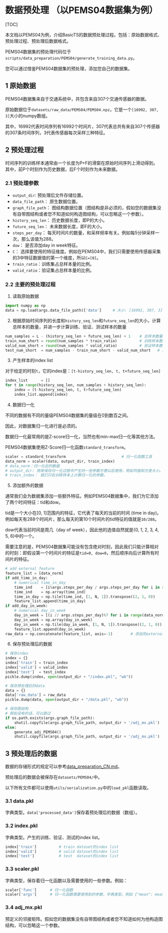 # 数据预处理 （以PEMS04数据集为例）

[TOC]

本文档以PEMS04为例，介绍BasicTS的数据预处理过程。包括：原始数据格式、预处理过程、预处理后数据格式。

PEMS04数据集的预处理代码位于`scripts/data_preparation/PEMS04/generate_training_data.py`。

您可以通过借鉴PEMS04数据集的预处理，添加您自己的数据集。

## 1 原始数据

PEMS04数据集来自于交通系统中，共包含来自307个交通传感器的数据。

原始数据位于`datasets/raw_data/PEMS04/PEMS04.npz`，它是一个`[16992, 307, 3]`大小的numpy数组。

其中，16992代表时间序列有16992个时间片，307代表总共有来自307个传感器的307条时间序列，3代表传感器每次采样三种特征。

## 2 预处理过程

时间序列的训练样本通常由一个长度为P+F的滑窗在原始时间序列上滑动得到。
其中，前P个时刻作为历史数据，后F个时刻作为未来数据。

### 2.1 预处理参数

- `output_dir`: 预处理后文件存储位置。
- `data_file_path`： 原生数据位置。
- `graph_file_path`： 图结构数据位置（图结构是非必须的，假如您的数据集没有自带图结构或者您不知道如何构造图结构，可以忽略这一个参数）。
- `history_seq_len`： 历史数据长度，即P的大小。
- `future_seq_len`： 未来数据长度，即F的大小。
- `steps_per_day`： 每天时间片的数量，和采样频率有关。例如每5分钟采样一次，那么该值为288。
- `dow`： 是否添加day in week特征。
- `C`： 选择要使用的特征维度。例如在PEMS04中，我们只需要使用传感器采集的3中特征数据值的第一个维度，所以`C=[0]`。
- `train_ratio`：训练集占总样本量的比例。
- `valid_ratio`：验证集占总样本量的比例。

### 2.2 主要的预处理过程

1. 读取原始数据

```python
import numpy as np
data = np.load(args.data_file_path)['data']     # 大小: [16992, 307, 3]
```

2. 根据原始时间序列的长度和`history_seq_len`和`future_seq_len`的大小，计算总样本的数量，并进一步计算训练、验证、测试样本的数量

```python
num_samples = L - (history_seq_len + future_seq_len) + 1    # 总样本数量
train_num_short = round(num_samples * train_ratio)          # 训练样本数量
valid_num_short = round(num_samples * valid_ratio)          # 验证样本数量
test_num_short  = num_samples - train_num_short - valid_num_short   # 测试样本数量
```

3. 产生样本的index list

对于给定的时刻`t`，它的index是：`[t-history_seq_len, t, t+future_seq_len]`

```python
index_list      = []
for t in range(history_seq_len, num_samples + history_seq_len):
    index = (t-history_seq_len, t, t+future_seq_len)
    index_list.append(index)
```

4. 数据归一化

不同的数据有不同的量级PEMS04数据集的量级在0到数百之间。

因此，对数据集归一化进行是必须的。

数据归一化最常用的是Z-score归一化，当然也有min-max归一化等其他方法。

PEMS04数据集使用Z-Score归一化函数`standard_transform`。

```python
scaler = standard_transform                         # 归一化函数工具
data_norm = scaler(data, output_dir, train_index)   
# data_norm：归一化后的数据
# output_dir: 用来保存归一化过程中产生的一些参数方便以后使用，例如均值和方差大小。
# train_index： 我们只在训练样本上计算归一化的参数。
```

5. 添加额外的数据

通常我们会为数据集添加一些额外特征。例如PEMS04数据集中，我们为它添加了两个时间特征：tid和dow。

tid是一个大小在[0, 1]范围内的特征，它代表了每天的当前的时间 (time in day)。例如每天有288个时间片，那么每天的第10个时间片的tid特征的值就是`10/288`。

dow代表当前时间是周几（day of week），因此他的选值自然就是{0, 1, 2, 3, 4, 5, 6}中的一个。

需要注意的是，PEMS04数据集可能没有包含绝对时刻，因此我们只能计算相对的时刻：即假设第一个时间片的特征是`tid=0, dow=0`，然后顺序向后计算所有时间片的特征。

```python
# add external feature
feature_list = [data_norm]
if add_time_in_day:
    # numerical time_in_day
    time_ind    = [i%args.steps_per_day / args.steps_per_day for i in range(data_norm.shape[0])]
    time_ind    = np.array(time_ind)
    time_in_day = np.tile(time_ind, [1, N, 1]).transpose((2, 1, 0))
    feature_list.append(time_in_day)
if add_day_in_week:
    # numerical day_in_week
    day_in_week = [(i // args.steps_per_day)%7 for i in range(data_norm.shape[0])]
    day_in_week = np.array(day_in_week)
    day_in_week = np.tile(day_in_week, [1, N, 1]).transpose((2, 1, 0))
    feature_list.append(day_in_week)
raw_data = np.concatenate(feature_list, axis=-1)        # 添加完external特征后的数据
```

6. 保存预处理后的数据

```python
# 保存index
index = {}
index['train'] = train_index
index['valid'] = valid_index
index['test']  = test_index
pickle.dump(index, open(output_dir + "/index.pkl", "wb"))

# 保存预处理后的data
data = {}
data['raw_data'] = raw_data
pickle.dump(data, open(output_dir + "/data.pkl", "wb"))

# 保存图结构
# 假如没有的话，可以跳过
if os.path.exists(args.graph_file_path):
    shutil.copyfile(args.graph_file_path, output_dir + '/adj_mx.pkl')      # copy models
else:
    generate_adj_PEMS04()
    shutil.copyfile(args.graph_file_path, output_dir + '/adj_mx.pkl')      # copy models
```

## 3 预处理后的数据

数据的存储形式的规定可以参考[data_preparation_CN.md](docs/DataFormat_CN.md)。

预处理后的数据会被保存在`datasets/PEMS04/`中。

以下所有文件都可以使用`utils/serialization.py`中的`load_pkl`函数读取。

### 3.1 data.pkl

字典类型。`data['processed_data']`保存着预处理后的数据（数组）。

### 3.2 index.pkl

字典类型。产生的训练、验证、测试的index list。

```python
index['train']          # train dataset的index list
index['valid']          # valid dataset的index list
index['test']           # test  dataset的index list
```

### 3.3 scaler.pkl

字典类型，保存着归一化函数以及需要使用的一些参数。例如：

```python
scaler['func']      # 归一化函数
scaler['args']      # 归一化函数需要使用到的参数，字典类型。例如 {"mean": mean, "std": std}.
```

### 3.4 adj_mx.pkl

预定义的邻接矩阵。假如您的数据集没有自带图结构或者您不知道如何为他构造图结构，可以忽略这一个参数。
